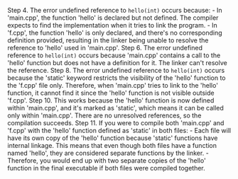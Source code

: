 Step 4.
	The error undefined reference to `hello(int)` occurs because:
		- In 'main.cpp', the function 'hello' is declared but not defined. The compiler expects to find the implementation when it tries to link the program.
		- In 'f.cpp', the function 'hello' is only declared, and there's no corresponding definition provided, resulting in the linker being unable to resolve the reference to 'hello' used in 'main.cpp'.
Step 6.
	The error undefined reference to `hello(int)` occurs because 'main.cpp' contains a call to the 'hello' function but does not have a definition for it. The linker can't resolve the reference.
Step 8.
	The error undefined reference to `hello(int)` occurs because the 'static' keyword restricts the visibility of the 'hello' function to the 'f.cpp' file only. Therefore, when 'main.cpp' tries to link to the 'hello' function, it cannot find it since the 'hello' function is not visible outside 'f.cpp'.
Step 10.
	This works because the 'hello' function is now defined within 'main.cpp', and it's marked as 'static', which means it can be called only within 'main.cpp'. There are no unresolved references, so the compilation succeeds.
Step 11.
	If you were to compile both 'main.cpp' and 'f.cpp' with the 'hello' function defined as 'static' in both files:
		- Each file will have its own copy of the 'hello' function because 'static' functions have internal linkage. This means that even though both files have a function named 'hello', they are considered separate functions by the linker.
		- Therefore, you would end up with two separate copies of the 'hello' function in the final executable if both files were compiled together.